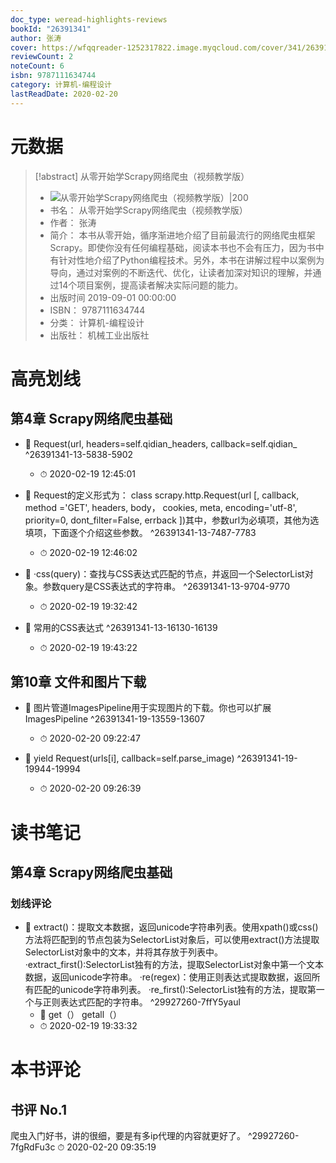 ```yaml
---
doc_type: weread-highlights-reviews
bookId: "26391341"
author: 张涛
cover: https://wfqqreader-1252317822.image.myqcloud.com/cover/341/26391341/t7_26391341.jpg
reviewCount: 2
noteCount: 6
isbn: 9787111634744
category: 计算机-编程设计
lastReadDate: 2020-02-20
---
```

# 元数据
> [!abstract] 从零开始学Scrapy网络爬虫（视频教学版）
> - ![ 从零开始学Scrapy网络爬虫（视频教学版）|200](https://wfqqreader-1252317822.image.myqcloud.com/cover/341/26391341/t7_26391341.jpg)
> - 书名： 从零开始学Scrapy网络爬虫（视频教学版）
> - 作者： 张涛
> - 简介： 本书从零开始，循序渐进地介绍了目前最流行的网络爬虫框架Scrapy。即使你没有任何编程基础，阅读本书也不会有压力，因为书中有针对性地介绍了Python编程技术。另外，本书在讲解过程中以案例为导向，通过对案例的不断迭代、优化，让读者加深对知识的理解，并通过14个项目案例，提高读者解决实际问题的能力。
> - 出版时间 2019-09-01 00:00:00
> - ISBN： 9787111634744
> - 分类： 计算机-编程设计
> - 出版社： 机械工业出版社

# 高亮划线

## 第4章 Scrapy网络爬虫基础


- 📌 Request(url, headers=self.qidian_headers, callback=self.qidian_ ^26391341-13-5838-5902
    - ⏱ 2020-02-19 12:45:01 

- 📌 Request的定义形式为：        class scrapy.http.Request(url [, callback, method ='GET', headers, body，        cookies, meta, encoding='utf-8', priority=0, dont_filter=False, errback ])其中，参数url为必填项，其他为选填项，下面逐个介绍这些参数。 ^26391341-13-7487-7783
    - ⏱ 2020-02-19 12:46:02 

- 📌 ·css(query)：查找与CSS表达式匹配的节点，并返回一个SelectorList对象。参数query是CSS表达式的字符串。 ^26391341-13-9704-9770
    - ⏱ 2020-02-19 19:32:42 

- 📌 常用的CSS表达式 ^26391341-13-16130-16139
    - ⏱ 2020-02-19 19:43:22 
## 第10章 文件和图片下载


- 📌 图片管道ImagesPipeline用于实现图片的下载。你也可以扩展ImagesPipeline ^26391341-19-13559-13607
    - ⏱ 2020-02-20 09:22:47 

- 📌 yield Request(urls[i], callback=self.parse_image) ^26391341-19-19944-19994
    - ⏱ 2020-02-20 09:26:39 
# 读书笔记

## 第4章 Scrapy网络爬虫基础

### 划线评论
- 📌 extract()：提取文本数据，返回unicode字符串列表。使用xpath()或css()方法将匹配到的节点包装为SelectorList对象后，可以使用extract()方法提取SelectorList对象中的文本，并将其存放于列表中。
·extract_first():SelectorList独有的方法，提取SelectorList对象中第一个文本数据，返回unicode字符串。
·re(regex)：使用正则表达式提取数据，返回所有匹配的unicode字符串列表。
·re_first():SelectorList独有的方法，提取第一个与正则表达式匹配的字符串。  ^29927260-7ffY5yaul
    - 💭 get（）  getall（）
    - ⏱ 2020-02-19 19:33:32
   
# 本书评论

## 书评 No.1 
爬虫入门好书，讲的很细，要是有多ip代理的内容就更好了。 ^29927260-7fgRdFu3c
⏱ 2020-02-20 09:35:19
